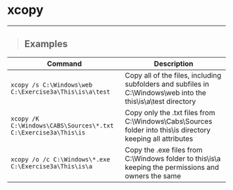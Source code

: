 # xcopy

---

> ## **Examples**

| **Command** | **Description** |
|-------------|-----------------|
| `xcopy /s C:\Windows\web C:\Exercise3a\This\is\a\test` | Copy all of the files, including subfolders and subfiles in C:\Windows\web into the this\is\a\test directory |
| `xcopy /K C:\Windows\CABS\Sources\*.txt C:\Exercise3a\This\is` | Copy only the .txt files from C:\Windows\Cabs\Sources folder into this\is directory keeping all attributes |
| `xcopy /o /c C:\Windows\*.exe C:\Exercise3a\This\is\a` | Copy the .exe files from C:\Windows folder to this\is\a keeping the permissions and owners the same |